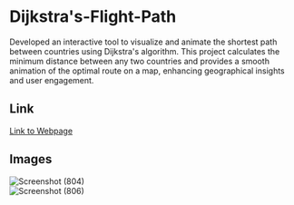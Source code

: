 # Dijkstra's-Flight-Path
Developed an interactive tool to visualize and animate the shortest path between countries using Dijkstra's algorithm. This project calculates the minimum distance between any two countries and provides a smooth animation of the optimal route on a map, enhancing geographical insights and user engagement.
## Link
[Link to Webpage](https://yashhatwargit.github.io/Dijkstras-Flight-Path/)  
## Images  
![Screenshot (804)](https://github.com/user-attachments/assets/905cb165-e98f-43bf-80b4-bd33bc1c763c)  
![Screenshot (806)](https://github.com/user-attachments/assets/31adc9ea-1205-42a0-9f5d-a2607454f26e)

